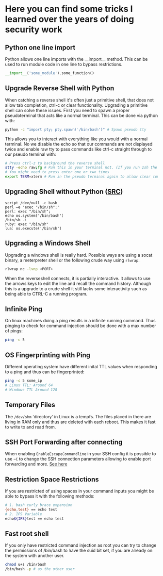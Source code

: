 # Here you can find some tricks I learned over the years of doing security work


## Python one line import
Python allows one line imports with the \_\_import\_\_ method. This can be used to run module code in one line to bypass restrictions. 
```py
__import__('some_module').some_function()
```

## Upgrade Reverse Shell with Python
When catching a reverse shell it's often just a primitive shell, that does not allow tab completion, ctrl-c or clear functionality.
Upgrading a primitive shell can solve these issues. First you need to spawn a proper pseudoterminal that acts like a normal terminal. 
This can be done via python with:
```bash
python -c "import pty; pty.spawn('/bin/bash')" # Spawn pseudo tty 
```
This allows you to interact with everything like you would with a normal terminal.
No we disable the echo so that our commands are not displayed twice and enable raw tty to pass commands like ctrl-c straight through to our pseudo terminal with:
```bash
# Press ctrl-z to background the reverse shell
stty -echo raw;fg # Run this in your terminal not. (If you run zsh the ;fg is needed otherwise it can be done in two commands)
# You might need to press enter one or two times
export TERM=xterm # Run in the pseudo terminal again to allow clear command
```

## Upgrading Shell without Python ([SRC](https://github.com/RoqueNight/Reverse-Shell-TTY-Cheat-Sheet))
```
script /dev/null -c bash
perl —e 'exec "/bin/sh";'
perl: exec "/bin/sh";
echo os.system('/bin/bash')
/bin/sh -i
ruby: exec "/bin/sh"
lua: os.execute('/bin/sh')
```

## Upgrading a Windows Shell
Upgrading a windows shell is really hard. Possible ways are using a socat binary, a meterpreter shell or the following crude way using `rlwrap`:
```bash
rlwrap nc -lvnp <PORT>
```
When the reverseshell connects, it is partially interactive. It allows to use the arrows keys to edit the line and recall the command history.
Although this is a upgrade to a crude shell it still lacks some interactivity such as being able to CTRL-C a running program. 

## Infinite Ping
On linux machines doing a ping results in a infinite running command. 
Thus pinging to check for command injection should be done with a max number of pings:
```bash
ping -c 5
```

## OS Fingerprinting with Ping
Different operating system have different inital TTL values when responding to a ping and thus can be fingerprinted:
```bash
ping -c 5 some_ip
# Linux TTL: Around 64
# Windows TTL Around 128
```

## Temporary Files
The `/dev/shm` 'directory' in Linux is a tempfs. The files placed in there are living in RAM only and thus are deleted with each reboot.
This makes it fast to write to and read from. 

## SSH Port Forwarding after connecting
When enabling `EnableEscapeCommandline` in your SSH config it is possible to use `~C` to change the SSH connection parameters allowing
to enable port forwarding and more. [See here](https://man.openbsd.org/ssh_config#EnableEscapeCommandline)

## Restriction Space Restrictions
If you are restricted of using spaces in your command inputs you might be able to bypass it with the following methods:
```bash
# 1. bash curly brace expansion
{echo,test} == echo test
# 2. IFS Variable
echo${IFS}test == echo test
```

## Fast root shell
If you only have restricted command injection as root you can try to change the permissions of /bin/bash to have the suid bit set, if you are already on the system
with another user.
```bash
chmod u+s /bin/bash
/bin/bash -p # as the other user
```

